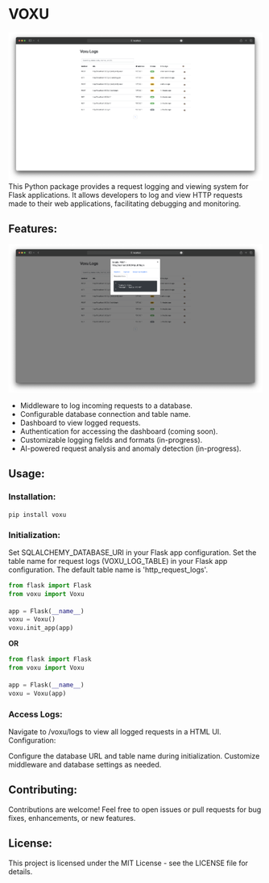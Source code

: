 # VOXU
![main.png](images%2Fmain.png)
This Python package provides a request logging and viewing system for Flask applications. It allows developers to log and view HTTP requests made to their web applications, facilitating debugging and monitoring.

## Features:
![modal.png](images%2Fmodal.png)
- Middleware to log incoming requests to a database.
- Configurable database connection and table name.
- Dashboard to view logged requests.
- Authentication for accessing the dashboard (coming soon).
- Customizable logging fields and formats (in-progress).
- AI-powered request analysis and anomaly detection (in-progress).

## Usage:

### Installation:
```
pip install voxu
```

### Initialization:
Set SQLALCHEMY_DATABASE_URI in your Flask app configuration.
Set the table name for request logs (VOXU_LOG_TABLE) in your Flask app configuration. The default table name is 'http_request_logs'.
```python
from flask import Flask
from voxu import Voxu

app = Flask(__name__)
voxu = Voxu()
voxu.init_app(app)
```
**OR**
```python
from flask import Flask
from voxu import Voxu

app = Flask(__name__)
voxu = Voxu(app)
```
### Access Logs:

Navigate to /voxu/logs to view all logged requests in a HTML UI.
Configuration:

Configure the database URL and table name during initialization.
Customize middleware and database settings as needed.

## Contributing:
Contributions are welcome! Feel free to open issues or pull requests for bug fixes, enhancements, or new features.

## License:
This project is licensed under the MIT License - see the LICENSE file for details.

